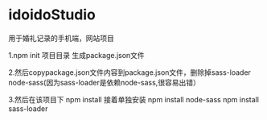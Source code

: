 # idoidoStudio
用于婚礼记录的手机端，网站项目

1.npm init 项目目录 生成package.json文件


2.然后copypackage.json文件内容到package.json文件，删除掉sass-loader node-sass(因为sass-loader是依赖node-sass,很容易出错）


3.然后在该项目下  npm install  接着单独安装 npm install node-sass  npm install sass-loader
